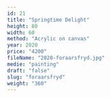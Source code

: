 ```yaml
---
id: 21
title: "Springtime Delight"
height: 80
width: 60
method: "Acrylic on canvas"
year: 2020
price: "4200"
fileName: "2020-foraarsfryd.jpg"
medie: "painting"
draft: "false"
slug: "foraarsfryd"
weight: "360"
---
```

